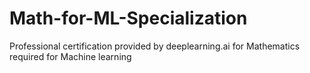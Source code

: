 # Math-for-ML-Specialization
Professional certification provided by deeplearning.ai for Mathematics required for Machine learning
